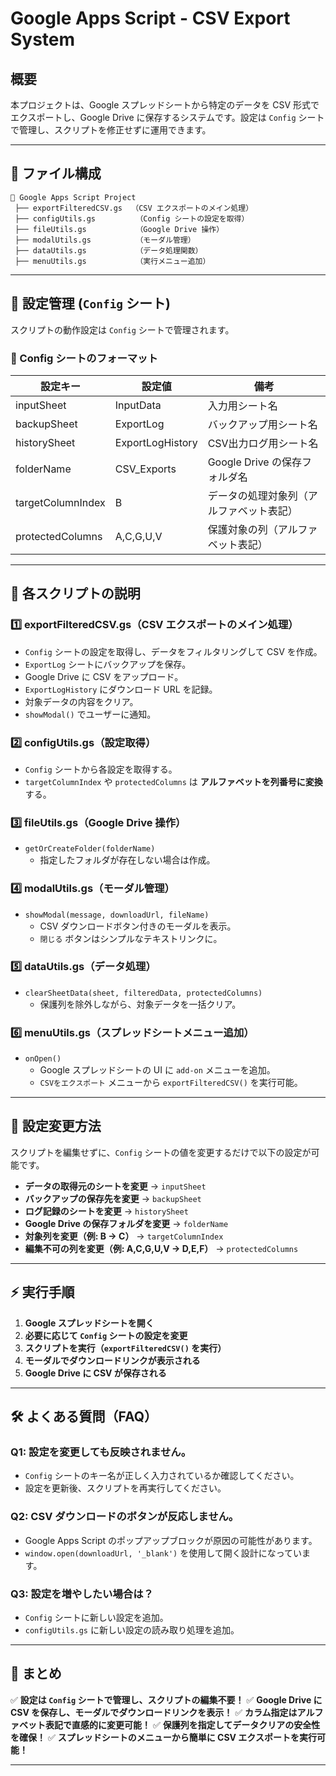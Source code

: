 # Google Apps Script - CSV Export System

## 概要
本プロジェクトは、Google スプレッドシートから特定のデータを CSV 形式でエクスポートし、Google Drive に保存するシステムです。設定は `Config` シートで管理し、スクリプトを修正せずに運用できます。

---

## 📂 ファイル構成

```
📂 Google Apps Script Project
 ├── exportFilteredCSV.gs  （CSV エクスポートのメイン処理）
 ├── configUtils.gs         （Config シートの設定を取得）
 ├── fileUtils.gs           （Google Drive 操作）
 ├── modalUtils.gs          （モーダル管理）
 ├── dataUtils.gs           （データ処理関数）
 ├── menuUtils.gs           （実行メニュー追加）
```

---

## 📜 設定管理 (`Config` シート)
スクリプトの動作設定は `Config` シートで管理されます。

### **📝 Config シートのフォーマット**
| 設定キー          | 設定値 | 備考 |
|-----------------|----|------------------|
| inputSheet      | InputData | 入力用シート名 |
| backupSheet     | ExportLog | バックアップ用シート名 |
| historySheet    | ExportLogHistory | CSV出力ログ用シート名 |
| folderName      | CSV_Exports | Google Drive の保存フォルダ名 |
| targetColumnIndex | B  | データの処理対象列（アルファベット表記） |
| protectedColumns | A,C,G,U,V | 保護対象の列（アルファベット表記） |

---

## 🔧 各スクリプトの説明

### **1️⃣ exportFilteredCSV.gs**（CSV エクスポートのメイン処理）
- `Config` シートの設定を取得し、データをフィルタリングして CSV を作成。
- `ExportLog` シートにバックアップを保存。
- Google Drive に CSV をアップロード。
- `ExportLogHistory` にダウンロード URL を記録。
- 対象データの内容をクリア。
- `showModal()` でユーザーに通知。

### **2️⃣ configUtils.gs**（設定取得）
- `Config` シートから各設定を取得する。
- `targetColumnIndex` や `protectedColumns` は **アルファベットを列番号に変換** する。

### **3️⃣ fileUtils.gs**（Google Drive 操作）
- `getOrCreateFolder(folderName)`
  - 指定したフォルダが存在しない場合は作成。

### **4️⃣ modalUtils.gs**（モーダル管理）
- `showModal(message, downloadUrl, fileName)`
  - CSV ダウンロードボタン付きのモーダルを表示。
  - `閉じる` ボタンはシンプルなテキストリンクに。

### **5️⃣ dataUtils.gs**（データ処理）
- `clearSheetData(sheet, filteredData, protectedColumns)`
  - 保護列を除外しながら、対象データを一括クリア。

### **6️⃣ menuUtils.gs**（スプレッドシートメニュー追加）
- `onOpen()`
  - Google スプレッドシートの UI に `add-on` メニューを追加。
  - `CSVをエクスポート` メニューから `exportFilteredCSV()` を実行可能。

---

## 🚀 設定変更方法
スクリプトを編集せずに、`Config` シートの値を変更するだけで以下の設定が可能です。
- **データの取得元のシートを変更** → `inputSheet`
- **バックアップの保存先を変更** → `backupSheet`
- **ログ記録のシートを変更** → `historySheet`
- **Google Drive の保存フォルダを変更** → `folderName`
- **対象列を変更（例: B → C）** → `targetColumnIndex`
- **編集不可の列を変更（例: A,C,G,U,V → D,E,F）** → `protectedColumns`

---

## ⚡ 実行手順
1. **Google スプレッドシートを開く**
2. **必要に応じて `Config` シートの設定を変更**
3. **スクリプトを実行（`exportFilteredCSV()` を実行）**
4. **モーダルでダウンロードリンクが表示される**
5. **Google Drive に CSV が保存される**

---

## 🛠 よくある質問（FAQ）
### **Q1: 設定を変更しても反映されません。**
- `Config` シートのキー名が正しく入力されているか確認してください。
- 設定を更新後、スクリプトを再実行してください。

### **Q2: CSV ダウンロードのボタンが反応しません。**
- Google Apps Script のポップアップブロックが原因の可能性があります。
- `window.open(downloadUrl, '_blank')` を使用して開く設計になっています。

### **Q3: 設定を増やしたい場合は？**
- `Config` シートに新しい設定を追加。
- `configUtils.gs` に新しい設定の読み取り処理を追加。

---

## 🎯 まとめ
✅ **設定は `Config` シートで管理し、スクリプトの編集不要！**
✅ **Google Drive に CSV を保存し、モーダルでダウンロードリンクを表示！**
✅ **カラム指定はアルファベット表記で直感的に変更可能！**
✅ **保護列を指定してデータクリアの安全性を確保！**
✅ **スプレッドシートのメニューから簡単に CSV エクスポートを実行可能！**

---
